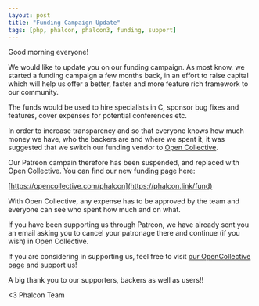 ```yaml
---
layout: post
title: "Funding Campaign Update"
tags: [php, phalcon, phalcon3, funding, support]
---
```

Good morning everyone!

We would like to update you on our funding campaign. As most know, we started a funding campaign a few months back, in an effort to raise capital which will help us offer a better, faster and more feature rich framework to our community. 
 
The funds would be used to hire specialists in C, sponsor bug fixes and features, cover expenses for potential conferences etc.

<!--more-->
In order to increase transparency and so that everyone knows how much money we have, who the backers are and where we spent it, it was suggested that we switch our funding vendor to [Open Collective](https://opencollective.com).

Our Patreon campain therefore has been suspended, and replaced with Open Collective. You can find our new funding page here:

[https://opencollective.com/phalcon](https://phalcon.link/fund)

With Open Collective, any expense has to be approved by the team and everyone can see who spent how much and on what.

If you have been supporting us through Patreon, we have already sent you an email asking you to cancel your patronage there and continue (if you wish) in Open Collective.

If you are considering in supporting us, feel free to visit [our OpenCollective page](https://phalcon.link/fund) and support us!

A big thank you to our supporters, backers as well as users!! 


<3 Phalcon Team

